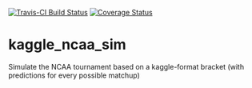 [![Travis-CI Build Status](https://travis-ci.org/zachmayer/kaggle_ncaa_sim.png?branch=master)](https://travis-ci.org/zachmayer/kaggle_ncaa_sim)
[![Coverage Status](https://coveralls.io/repos/zachmayer/kaggle_ncaa_sim/badge.svg)](https://coveralls.io/r/zachmayer/kaggle_ncaa_sim)
# kaggle_ncaa_sim
Simulate the NCAA tournament based on a kaggle-format bracket (with predictions for every possible matchup)
